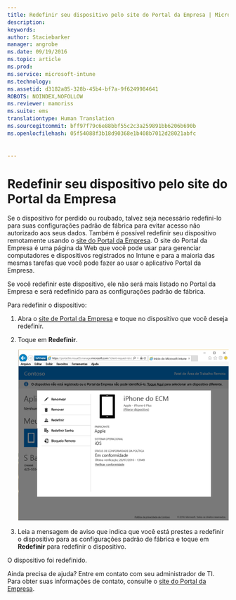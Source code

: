 ```yaml
---
title: Redefinir seu dispositivo pelo site do Portal da Empresa | Microsoft Intune
description: 
keywords: 
author: Staciebarker
manager: angrobe
ms.date: 09/19/2016
ms.topic: article
ms.prod: 
ms.service: microsoft-intune
ms.technology: 
ms.assetid: d3182a85-328b-45b4-bf7a-9f6249984641
ROBOTS: NOINDEX,NOFOLLOW
ms.reviewer: mamoriss
ms.suite: ems
translationtype: Human Translation
ms.sourcegitcommit: bff97f79c6e88bbf55c2c3a259891bb6206b690b
ms.openlocfilehash: 05f54088f3b18d90368e1b408b7012d28021abfc


---
```



# Redefinir seu dispositivo pelo site do Portal da Empresa

Se o dispositivo for perdido ou roubado, talvez seja necessário redefini-lo para suas configurações padrão de fábrica para evitar acesso não autorizado aos seus dados. Também é possível redefinir seu dispositivo remotamente usando o [site do Portal da Empresa](http://portal.manage.microsoft.com). O site do Portal da Empresa é uma página da Web que você pode usar para gerenciar computadores e dispositivos registrados no Intune e para a maioria das mesmas tarefas que você pode fazer ao usar o aplicativo Portal da Empresa.

Se você redefinir este dispositivo, ele não será mais listado no Portal da Empresa e será redefinido para as configurações padrão de fábrica.

Para redefinir o dispositivo:

1.  Abra o [site de Portal da Empresa](http://portal.manage.microsoft.com) e toque no dispositivo que você deseja redefinir.

2.  Toque em **Redefinir**.

    ![reset-device-option-on-company-portal-website](./media//iwp-screen-with-all-options.png)

3. Leia a mensagem de aviso que indica que você está prestes a redefinir o dispositivo para as configurações padrão de fábrica e toque em **Redefinir** para redefinir o dispositivo.

O dispositivo foi redefinido.

Ainda precisa de ajuda? Entre em contato com seu administrador de TI. Para obter suas informações de contato, consulte o [site do Portal da Empresa](http://portal.manage.microsoft.com).





<!--HONumber=Sep16_HO3-->


